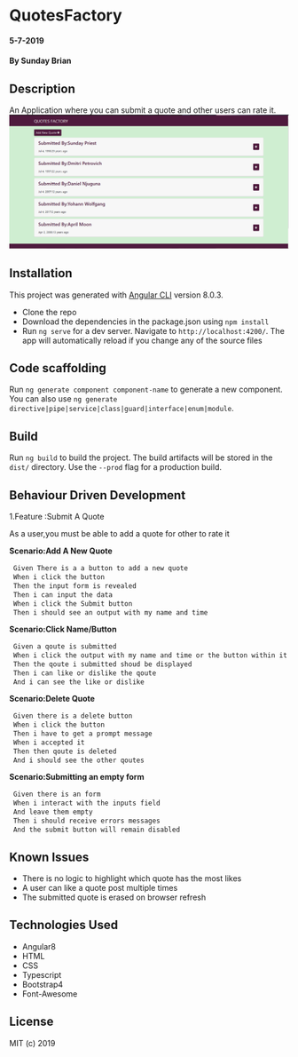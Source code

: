 # QuotesFactory

#### 5-7-2019

#### By Sunday Brian

## Description

An Application where you can submit a quote and other users can rate it.
![alt text](https://github.com/Sundaybrian/angular-quotes-factory/blob/master/src/assets/quotesFactory.PNG "Quotes Factory Image")

## Installation

This project was generated with [Angular CLI](https://github.com/angular/angular-cli) version 8.0.3.

* Clone the repo
* Download the dependencies in the package.json using `npm install`
* Run `ng serve` for a dev server. Navigate to `http://localhost:4200/`. The app will automatically reload if you change any of the source files


## Code scaffolding

Run `ng generate component component-name` to generate a new component. You can also use `ng generate directive|pipe|service|class|guard|interface|enum|module`.

## Build

Run `ng build` to build the project. The build artifacts will be stored in the `dist/` directory. Use the `--prod` flag for a production build.

## Behaviour Driven Development 

1.Feature :Submit A Quote

   As a user,you must be able to add a quote for other to rate it

  **Scenario:Add A New Quote**

     Given There is a a button to add a new quote
     When i click the button
     Then the input form is revealed
     Then i can input the data
     When i click the Submit button
     Then i should see an output with my name and time

  **Scenario:Click Name/Button** 

     Given a qoute is submitted
     When i click the output with my name and time or the button within it
     Then the qoute i submitted shoud be displayed
     Then i can like or dislike the qoute
     And i can see the like or dislike

  **Scenario:Delete Quote**

     Given there is a delete button
     When i click the button
     Then i have to get a prompt message
     When i accepted it
     Then then qoute is deleted
     And i should see the other qoutes

  **Scenario:Submitting an empty form**   

     Given there is an form
     When i interact with the inputs field 
     And leave them empty
     Then i should receive errors messages
     And the submit button will remain disabled     
            
## Known Issues

* There is no logic to highlight which quote has the most likes
* A user can like a quote post multiple times
* The submitted quote is erased on browser refresh

## Technologies Used

* Angular8
* HTML
* CSS
* Typescript
* Bootstrap4
* Font-Awesome
    
## License 

MIT (c) 2019